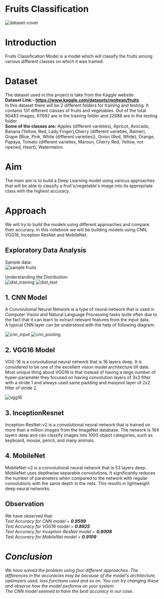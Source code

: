# Fruits Classification

![dataset-cover](https://user-images.githubusercontent.com/73381366/184886990-30dd6a4b-5b91-4b68-9a78-1642b514a449.jpg)

# Introduction

Fruits Classification Model is a model which will classify the fruits among various different classes on which it was trained.

# Dataset

The dataset used in this project is take from the Kaggle website.
<br>
<b>Dataset Link:- https://www.kaggle.com/datasets/moltean/fruits </b>
<br>
In this dataset there will be 2 different folders for training and testing. It contains 131 different classes of fruits and vegetables. Out of the total 90483 images, 67692 are in the training folder and 22688 are in the testing folder.
<br>
<b>Some of the classes are:</b> Apples (different varieties), Apricot, Avocado, Banana (Yellow, Red, Lady Finger),Cherry (different varieties, Rainier), Grape (Blue, Pink, White (different varieties)), Onion (Red, White), Orange, Papaya, Tomato (different varieties, Maroon, Cherry Red, Yellow, not ripened, Heart), Watermelon.

# Aim

The main aim is to build a Deep Learning model using various approaches that will be able to classify a fruit's/vegetable's image into its appropriate class with the highest accuracy.

# Approach

We will try to build the models using  different approaches and compare their accuracy. In this notebook we will be building models using CNN, VGG16, Inception ResNet and MobileNet. 

## Exploratory Data Analysis

Sample data:<br>
![sample fruits](https://user-images.githubusercontent.com/73381366/184887086-e941932f-ccd0-45bf-b937-200efc010a14.jpg)

 Understanding the Distribution:<br>
![dist_training](https://user-images.githubusercontent.com/73381366/184887143-50ef7ba5-0360-4d5f-b898-b88ac69478cd.jpg)
![dist_test](https://user-images.githubusercontent.com/73381366/184887166-4484b342-e06f-4363-a35c-480f531e820e.jpg)

## 1. CNN Model 
    
A Convolutional Neural Network is a type of neural network that is used in Computer Vision and Natural Language Processing tasks quite often due to the fact that it can learn to extract relevant features from the input data. 
<br>
A typical CNN layer can be understood with the help of following diagram:

![cnn_input](https://user-images.githubusercontent.com/73381366/184887236-d0642838-352c-4178-95f2-882559c9f65e.png)
![cnn_pooling](https://user-images.githubusercontent.com/73381366/184887247-c8b8ae87-b5d3-4361-b3e6-a886615b6dea.gif)

## 2. VGG16 Model

VGG-16 is a convolutional neural network that is 16 layers deep. It is considered to be one of the excellent vision model architecture till date. Most unique thing about VGG16 is that instead of having a large number of hyper-parameter they focused on having convolution layers of 3x3 filter with a stride 1 and always used same padding and maxpool layer of 2x2 filter of stride 2.

![vgg16](https://user-images.githubusercontent.com/73381366/184887314-f80a197e-06b8-42f3-af9b-680f64899c7f.png)

## 3. InceptionResnet 
Inception-ResNet-v2 is a convolutional neural network that is trained on more than a million images from the ImageNet database. The network is 164 layers deep and can classify images into 1000 object categories, such as keyboard, mouse, pencil, and many animals.

## 4. MobileNet
MobileNet-v2 is a convolutional neural network that is 53 layers deep. MobileNet uses depthwise separable convolutions. It significantly reduces the number of parameters when compared to the network with regular convolutions with the same depth in the nets. This results in lightweight deep neural networks.

## Observation

We have observed that:<br>
<i>Test Accuracy for CNN model = <b>0.9599</b> <br>
Test Accuracy for VGG16 model = <b>0.8925</b> <br>
Test Accuracy for Inception-ResNet model = <b>0.8008</b> <br>
Test Accuracy for MobileNet model = <b>0.9109</b> <br>

# Conclusion

We have solved the problem using four different approaches. The differences in the accuracies may be because of the model's architecture, optimizers used, loss functions used and so on. You can try changing these and observe how the model performs on your system.
<br>
The CNN model seemed to have the best accuracy in our case.
